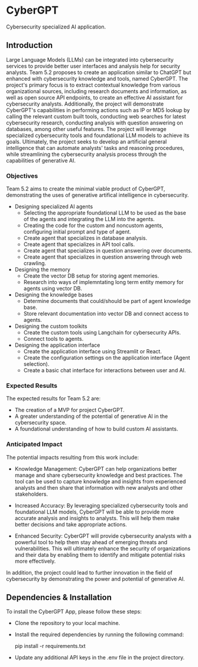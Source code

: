 # CyberGPT
Cybersecurity specialized AI application.

## Introduction

Large Language Models (LLMs) can be integrated into cybersecurity services to provide better user interfaces and analysis help for security analysts.  Team 5.2 proposes to create an application similar to ChatGPT but enhanced with cybersecurity knowledge and tools, named CyberGPT.  The project's primary focus is to extract contextual knowledge from various organizational sources, including research documents and information, as well as open source API endpoints, to create an effective AI assistant for cybersecurity analysts. Additionally, the project will demonstrate CyberGPT's capabilities in performing actions such as IP or MD5 lookup by calling the relevant custom built tools, conducting web searches for latest cybersecurity research, conducting analysis with question answering on databases, among other useful features. The project will leverage specialized cybersecurity tools and foundational LLM models to achieve its goals. Ultimately, the project seeks to develop an artificial general intelligence that can automate analysts' tasks and reasoning procedures, while streamlining the cybersecurity analysis process through the capabilities of generative AI.

### Objectives

Team 5.2 aims to create the minimal viable product of CyberGPT, demonstrating the uses of generative artifical intelligence in cybersecurity.  

- Designing specialized AI agents
  - Selecting the appropriate foundational LLM to be used as the base of the agents and integrating the LLM into the agents.  
  - Creating the code for the custom and noncustom agents, configuring initial prompt and type of agent.
  - Create agent that specializes in database analysis.
  - Create agent that specializes in API tool calls.
  - Create agent that specializes in question answering over documents.
  - Create agent that specializes in question answering through web crawling.
- Designing the memory
  - Create the vector DB setup for storing agent memories.
  - Research into ways of implemntating long term entity memory for agents using vector DB.
- Designing the knowledge bases
  - Determine documents that could/should be part of agent knowledge base.
  - Store relevant documentation into vector DB and connect access to agents.
- Designing the custom toolkits
  - Create the custom tools using Langchain for cybersecurity APIs.
  - Connect tools to agents.
- Designing the application interface
  - Create the application interface using Streamlit or React.
  - Create the configuration settings on the application interface (Agent selection).
  - Create a basic chat interface for interactions between user and AI.

### Expected Results

The expected results for Team 5.2 are:

- The creation of a MVP for project CyberGPT.
- A greater understanding of the potential of generative AI in the cybersecurity space.
- A foundational understanding of how to build custom AI assistants.

### Anticipated Impact

The potential impacts resulting from this work include:

- Knowledge Management: CyberGPT can help organizations better manage and share cybersecurity knowledge and best practices. The tool can be used to capture knowledge and insights from experienced analysts and then share that information with new analysts and other stakeholders.

- Increased Accuracy: By leveraging specialized cybersecurity tools and foundational LLM models, CyberGPT will be able to provide more accurate analysis and insights to analysts. This will help them make better decisions and take appropriate actions.

- Enhanced Security: CyberGPT will provide cybersecurity analysts with a powerful tool to help them stay ahead of emerging threats and vulnerabilities. This will ultimately enhance the security of organizations and their data by enabling them to identify and mitigate potential risks more effectively.

In addition, the project could lead to further innovation in the field of cybersecurity by demonstrating the power and potential of generative AI.

## Dependencies & Installation

To install the CyberGPT App, please follow these steps:

- Clone the repository to your local machine.

- Install the required dependencies by running the following command:

  pip install -r requirements.txt

- Update any additional API keys in the .env file in the project directory.
